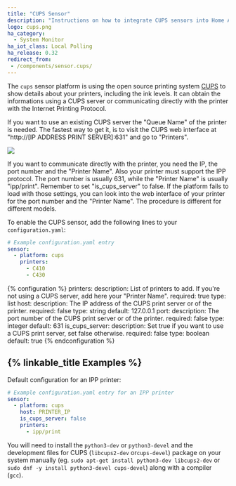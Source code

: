 ```yaml
---
title: "CUPS Sensor"
description: "Instructions on how to integrate CUPS sensors into Home Assistant."
logo: cups.png
ha_category:
  - System Monitor
ha_iot_class: Local Polling
ha_release: 0.32
redirect_from:
 - /components/sensor.cups/
---
```



The `cups` sensor platform is using the open source printing system [CUPS](https://www.cups.org/) to show details about your printers, including the ink levels. It can obtain the informations using a CUPS server or communicating directly with the printer with the Internet Printing Protocol.

If you want to use an existing CUPS server the "Queue Name" of the printer is needed. The fastest way to get it, is to visit the CUPS web interface at "http://[IP ADDRESS PRINT SERVER]:631" and go to "Printers".

<p class='img'>
  <img src='{{site_root}}/images/screenshots/cups-sensor.png' />
</p>

If you want to communicate directly with the printer, you need the IP, the port number and the "Printer Name". Also your printer must support the IPP protocol. The port number is usually 631, while the "Printer Name" is usually "ipp/print". Remember to set "is_cups_server" to false.
If the platform fails to load with those settings, you can look into the web interface of your printer for the port number and the "Printer Name". The procedure is different for different models.

To enable the CUPS sensor, add the following lines to your `configuration.yaml`:

```yaml
# Example configuration.yaml entry
sensor:
  - platform: cups
    printers:
      - C410
      - C430
```

{% configuration %}
printers:
  description: List of printers to add. If you're not using a CUPS server, add here your "Printer Name".
  required: true
  type: list
host:
  description: The IP address of the CUPS print server or of the printer.
  required: false
  type: string
  default: 127.0.0.1
port:
  description: The port number of the CUPS print server or of the printer.
  required: false
  type: integer
  default: 631
is_cups_server:
  description: Set true if you want to use a CUPS print server, set false otherwise.
  required: false
  type: boolean
  default: true
{% endconfiguration %}

## {% linkable_title Examples %}

Default configuration for an IPP printer:

```yaml
# Example configuration.yaml entry for an IPP printer
sensor:
  - platform: cups
    host: PRINTER_IP
    is_cups_server: false
    printers:
      - ipp/print
```

<div class='note'>

You will need to install the `python3-dev` or `python3-devel` and the development files for CUPS (`libcups2-dev` or`cups-devel`) package on your system manually (eg. `sudo apt-get install python3-dev libcups2-dev` or `sudo dnf -y install python3-devel cups-devel`) along with a compiler (`gcc`).

</div>
